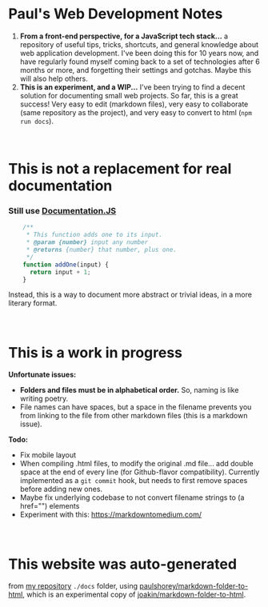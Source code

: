 # Paul's Web Development Notes  
1. **From a front-end perspective, for a JavaScript tech stack...** a repository of useful tips, tricks, shortcuts, and general knowledge about web application development. I've been doing this for 10 years now, and have regularly found myself coming back to a set of technologies after 6 months or more, and forgetting their settings and gotchas. Maybe this will also help others.  
2. **This is an experiment, and a WIP...** I've been trying to find a decent solution for documenting small web projects. So far, this is a great success! Very easy to edit (markdown files), very easy to collaborate (same repository as the project), and very easy to convert to html (`npm run docs`).  
<br />  
  
# This is not a replacement for real documentation  
### Still use [Documentation.JS](https://github.com/documentationjs/documentation/blob/master/docs/GETTING_STARTED.md)  
```javascript  
    /**  
     * This function adds one to its input.  
     * @param {number} input any number  
     * @returns {number} that number, plus one.  
     */  
    function addOne(input) {  
      return input + 1;  
    }  
```  
Instead, this is a way to document more abstract or trivial ideas, in a more literary format.  
<br /><br />  
  
  
# This is a work in progress  
  
**Unfortunate issues:**  
* **Folders and files must be in alphabetical order.** So, naming is like writing poetry.  
* File names can have spaces, but a space in the filename prevents you from linking to the file from other markdown files (this is a markdown issue).  
  
  
**Todo:**  
* Fix mobile layout  
* When compiling .html files, to modify the original .md file... add double space at the end of every line (for Github-flavor compatibility). Currently implemented as a `git commit` hook, but needs to first remove spaces before adding new ones.  
* Maybe fix underlying codebase to not convert filename strings to (a href="") elements  
* Experiment with this: https://markdowntomedium.com/  
<br /><br />  
  
  
# This website was auto-generated  
from [my repository](http://github.com/paulshorey/ps) `./docs` folder, using [paulshorey/markdown-folder-to-html](https://github.com/paulshorey/markdown-folder-to-html), which is an experimental copy of [joakin/markdown-folder-to-html](https://github.com/joakin/markdown-folder-to-html).  
<br /><br />  